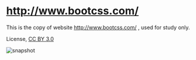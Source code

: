 # <http://www.bootcss.com/>

This is the copy of website <http://www.bootcss.com/> , used for study only.

License, [CC BY 3.0](http://creativecommons.org/licenses/by/3.0/)

![snapshot](/wuliupo/bootcss/raw/master/screenshot/bootstrapcss.png)
